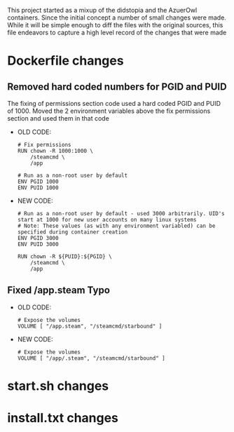 This project started as a mixup of the didstopia and the AzuerOwl containers.
Since the initial concept a number of small changes were made. 
While it will be simple enough to diff the files with the original sources, this file endeavors to capture a high level record of the changes that were made

# Dockerfile changes

## Removed hard coded numbers for PGID and PUID
The fixing of permissions section code used a hard coded PGID and PUID of 1000. Moved the 2 environment variables above the fix permissions section and used them in that code
- OLD CODE:
  ```
  # Fix permissions
  RUN chown -R 1000:1000 \
      /steamcmd \
      /app
  
  # Run as a non-root user by default
  ENV PGID 1000
  ENV PUID 1000
  ```

- NEW CODE:
  ```
  # Run as a non-root user by default - used 3000 arbitrarily. UID's start at 1000 for new user accounts on many linux systems
  # Note: These values (as with any environment variabled) can be specified during container creation
  ENV PGID 3000
  ENV PUID 3000
  
  RUN chown -R ${PUID}:${PGID} \
      /steamcmd \
      /app
  ```


## Fixed /app.steam Typo
- OLD CODE:
  ```
  # Expose the volumes
  VOLUME [ "/app.steam", "/steamcmd/starbound" ]
  ```

- NEW CODE:
  ```
  # Expose the volumes
  VOLUME [ "/app/.steam", "/steamcmd/starbound" ]
  ```

# start.sh changes

# install.txt changes

